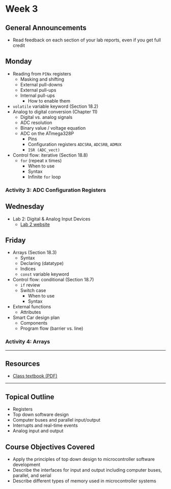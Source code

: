 # Week 3

## General Announcements
- Read feedback on each section of your lab reports, even if you get full credit

## Monday
- Reading from `PINx` registers
  - Masking and shifting
  - External pull-downs
  - External pull-ups
  - Internal pull-ups
    - How to enable them
- `volatile` variable keyword (Section 18.2)
- Analog to digital conversion (Chapter 11)
  - Digital vs. analog signals
  - ADC resolution
  - Binary value / voltage equation
  - ADC on the ATmega328P
    - Pins
    - Configuration registers `ADCSRA`, `ADCSRB`, `ADMUX`
    - `ISR (ADC_vect)`
- Control flow: iterative (Section 18.8)
  - `for` (repeat x times)
    - When to use
    - Syntax
    - Infinite `for` loop

### Activity 3: ADC Configuration Registers

## Wednesday
- Lab 2: Digital & Analog Input Devices
  - [Lab 2 website](https://doctor-pasquale.com/microcontrollers-lab-2/)

## Friday
- Arrays (Section 18.3)
  - Syntax
  - Declaring (datatype)
  - Indices
  - `const` variable keyword
- Control flow: conditional (Section 18.7)
  - `if` review
  - Switch case
    - When to use
    - Syntax
- External functions
  - Attributes
- Smart Car design plan
  - Components
  - Program flow (barrier vs. line)

### Activity 4: Arrays

---

## Resources
- [Class textbook (PDF)](https://doctor-pasquale.com/wp-content/uploads/2021/02/The-Yellow-Book.pdf)

---

## Topical Outline
- Registers
- Top down software design
- Computer buses and parallel input/output
- Interrupts and real-time events
- Analog input and output

## Course Objectives Covered
- Apply the principles of top down design to microcontroller software development
- Describe the interfaces for input and output including computer buses, parallel, and serial
- Describe different types of memory used in microcontroller systems
